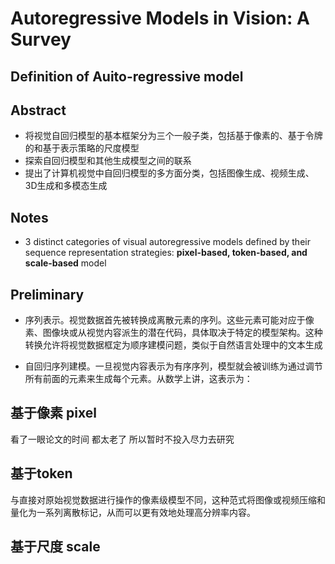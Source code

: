 # Autoregressive Models in Vision: A Survey


## Definition of Auito-regressive model



## Abstract

- 将视觉自回归模型的基本框架分为三个一般子类，包括基于像素的、基于令牌的和基于表示策略的尺度模型
- 探索自回归模型和其他生成模型之间的联系
- 提出了计算机视觉中自回归模型的多方面分类，包括图像生成、视频生成、3D生成和多模态生成


## Notes

- 3 distinct categories of visual autoregressive models defined by
their sequence representation strategies: **pixel-based, token-based, and scale-based** model


## Preliminary

- 序列表示。视觉数据首先被转换成离散元素的序列。这些元素可能对应于像素、图像块或从视觉内容派生的潜在代码，具体取决于特定的模型架构。这种转换允许将视觉数据框定为顺序建模问题，类似于自然语言处理中的文本生成


- 自回归序列建模。一旦视觉内容表示为有序序列，模型就会被训练为通过调节所有前面的元素来生成每个元素。从数学上讲，这表示为：


## 基于像素 pixel


看了一眼论文的时间 都太老了 所以暂时不投入尽力去研究

## 基于token

与直接对原始视觉数据进行操作的像素级模型不同，这种范式将图像或视频压缩和量化为一系列离散标记，从而可以更有效地处理高分辨率内容。



## 基于尺度 scale
